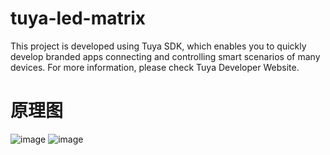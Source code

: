 # tuya-led-matrix
 This project is developed using Tuya SDK, which enables you to quickly develop
branded apps connecting and controlling smart scenarios of many devices.
For more information, please check Tuya Developer Website.
# 原理图
![image](https://user-images.githubusercontent.com/23159472/120439080-b0a40180-c3b4-11eb-89c7-308340484a0e.png)
![image](https://user-images.githubusercontent.com/23159472/120439148-c74a5880-c3b4-11eb-88e3-4f62b389e9f4.png)





